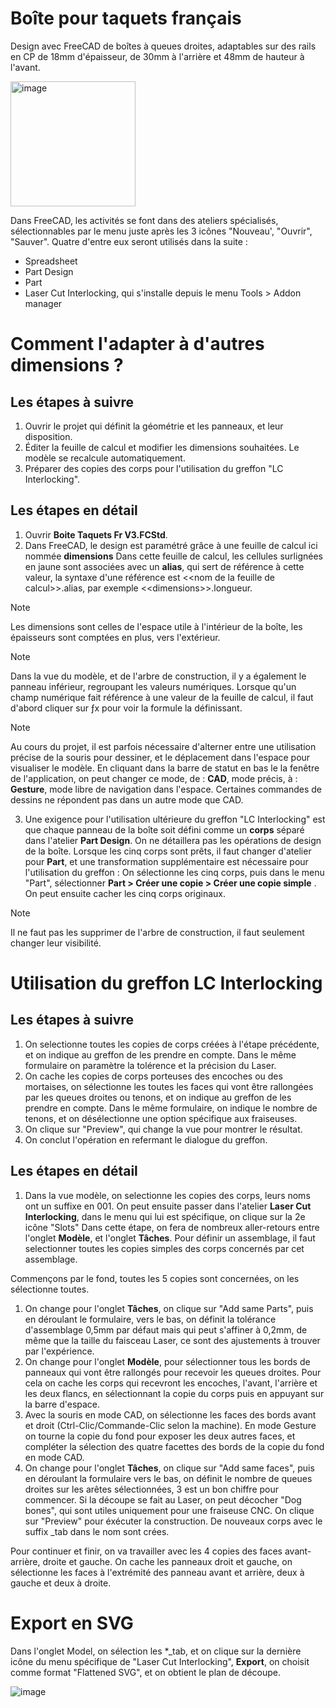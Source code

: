 # Boîte pour taquets français
Design avec FreeCAD de boîtes à queues droites, adaptables sur des rails en CP de 18mm d'épaisseur, de 30mm à l'arrière et 48mm de hauteur à l'avant.

<img width="200" alt="image" src="https://github.com/TeamRepairCafeNice/Boite-pour-taquets-francais/assets/72799037/93402a38-45ab-4d43-832a-e1cead821e37">

Dans FreeCAD, les activités se font dans des ateliers spécialisés, sélectionnables par le menu juste après les 3 icônes "Nouveau', "Ouvrir", "Sauver". Quatre d'entre eux seront utilisés dans la suite :
- Spreadsheet
- Part Design
- Part
- Laser Cut Interlocking, qui s'installe depuis le menu Tools > Addon manager

# Comment l'adapter à d'autres dimensions ?
## Les étapes à suivre
1. Ouvrir le projet qui définit la géométrie et les panneaux, et leur disposition.
2. Éditer la feuille de calcul et modifier les dimensions souhaitées. Le modèle se recalcule automatiquement.
3. Préparer des copies des corps pour l'utilisation du greffon "LC Interlocking". 

## Les étapes en détail
1. Ouvrir **Boite Taquets Fr V3.FCStd**.
2. Dans FreeCAD, le design est paramétré grâce à une feuille de calcul ici nommée **dimensions**
Dans cette feuille de calcul, les cellules surlignées en jaune sont associées avec un **alias**, qui sert de référence à cette valeur, la syntaxe d'une référence est \<\<nom de la feuille de calcul\>\>.alias, par exemple \<\<dimensions\>\>.longueur.

> [!NOTE]  
> Les dimensions sont celles de l'espace utile à l'intérieur de la boîte, les épaisseurs sont comptées en plus, vers l'extérieur.

> [!NOTE]
> Dans la vue du modèle, et de l'arbre de construction, il y a également le panneau inférieur, regroupant les valeurs numériques.
> Lorsque qu'un champ numérique fait référence à une valeur de la feuille de calcul, il faut d'abord cliquer sur ƒx pour voir la formule la définissant.

> [!NOTE]  
> Au cours du projet, il est parfois nécessaire d'alterner entre une utilisation précise de la souris pour dessiner, et le déplacement dans l'espace pour visualiser le modèle. En cliquant dans la barre de statut en bas le la fenêtre de l'application, on peut changer ce mode, de : **CAD**, mode précis, à : **Gesture**, mode libre de navigation dans l'espace. Certaines commandes de dessins ne répondent pas dans un autre mode que CAD. 

3. Une exigence pour l'utilisation ultérieure du greffon "LC Interlocking" est que chaque panneau de la boîte soit défini comme un **corps** séparé dans l'atelier **Part Design**. On ne détaillera pas les opérations de design de la boîte. Lorsque les cinq corps sont prêts, il faut changer d'atelier pour **Part**, et une transformation supplémentaire est nécessaire pour l'utilisation du greffon : On sélectionne les cinq corps, puis dans le menu "Part", sélectionner **Part > Créer une copie > Créer une copie simple** . On peut ensuite cacher les cinq corps originaux.
> [!NOTE] 
> Il ne faut pas les supprimer de l'arbre de construction, il faut seulement changer leur visibilité.

# Utilisation du greffon LC Interlocking
## Les étapes à suivre
1. On selectionne toutes les copies de corps créées à l'étape précédente, et on indique au greffon de les prendre en compte. Dans le même formulaire on paramètre la tolérence et la précision du Laser.
2. On cache les copies de corps porteuses des encoches ou des mortaises, on sélectionne les toutes les faces qui vont être rallongées par les queues droites ou tenons, et on indique au greffon de les prendre en compte. Dans le même formulaire, on indique le nombre de tenons, et on désélectionne une option spécifique aux fraiseuses.
3. On clique sur "Preview", qui change la vue pour montrer le résultat.
4. On conclut l'opération en refermant le dialogue du greffon.

## Les étapes en détail
1. Dans la vue modèle, on selectionne les copies des corps, leurs noms ont un suffixe en 001. On peut ensuite passer dans l'atelier **Laser Cut Interlocking**, dans le menu qui lui est spécifique, on clique sur la 2e icône "Slots"
Dans cette étape, on fera de nombreux aller-retours entre l'onglet **Modèle**, et l'onglet **Tâches**.
Pour définir un assemblage, il faut selectionner toutes les copies simples des corps concernés par cet assemblage. 

Commençons par le fond, toutes les 5 copies sont concernées, on les sélectionne toutes.
1. On change pour l'onglet **Tâches**, on clique sur "Add same Parts", puis en déroulant le formulaire, vers le bas, on définit la tolérance d'assemblage 0,5mm par défaut mais qui peut s'affiner à 0,2mm, de même que la taille du faisceau Laser, ce sont des ajustements à trouver par l'expérience.
2. On change pour l'onglet **Modèle**, pour sélectionner tous les bords de panneaux qui vont être rallongés pour recevoir les queues droites. Pour cela on cache les corps qui recevront les encoches, l'avant, l'arrière et les deux flancs, en sélectionnant la copie du corps puis en appuyant sur la barre d'espace.
3. Avec la souris en mode CAD, on sélectionne les faces des bords avant et droit (Ctrl-Clic/Commande-Clic selon la machine). En mode Gesture on tourne la copie du fond pour exposer les deux autres faces, et compléter la sélection des quatre facettes des bords de la copie du fond en mode CAD.
4. On change pour l'onglet **Tâches**, on clique sur "Add same faces", puis en déroulant la formulaire vers le bas, on définit le nombre de queues droites sur les arêtes sélectionnées, 3 est un bon chiffre pour commencer. Si la découpe se fait au Laser, on peut décocher "Dog bones", qui sont utiles uniquement pour une fraiseuse CNC.
On clique sur "Preview" pour éxécuter la construction. De nouveaux corps avec le suffix _tab dans le nom sont crées.

Pour continuer et finir, on va travailler avec les 4 copies des faces avant-arrière, droite et gauche.
On cache les panneaux droit et gauche, on sélectionne les faces à l'extrémité des panneau avant et arrière, deux à gauche et deux à droite.



# Export en SVG
Dans l'onglet Model, on sélection les *_tab, et on clique sur la dernière icône du menu spécifique de "Laser Cut Interlocking", **Export**, on choisit comme format "Flattened SVG", et on obtient le plan de découpe.

![image](https://github.com/TeamRepairCafeNice/Boite-pour-taquets-francais/assets/72799037/4de3ce1b-a1ab-4aa9-929a-2e071f962350)




